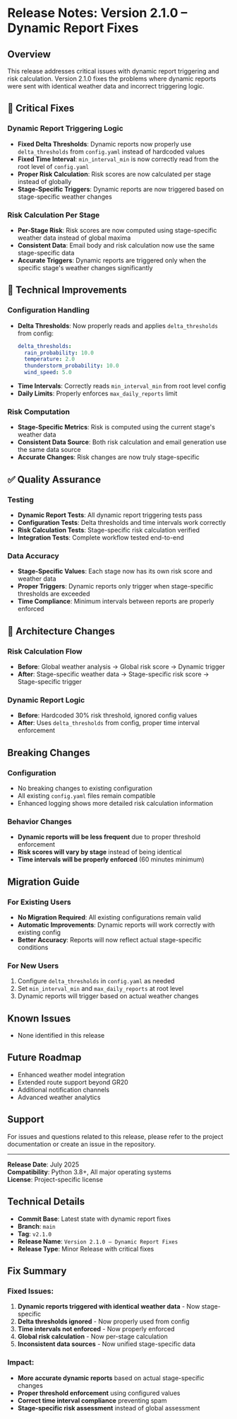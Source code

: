 # Release Notes: Version 2.1.0 – Dynamic Report Fixes

## Overview

This release addresses critical issues with dynamic report triggering and risk calculation. Version 2.1.0 fixes the problems where dynamic reports were sent with identical weather data and incorrect triggering logic.

## 🚨 Critical Fixes

### Dynamic Report Triggering Logic
- **Fixed Delta Thresholds**: Dynamic reports now properly use `delta_thresholds` from `config.yaml` instead of hardcoded values
- **Fixed Time Interval**: `min_interval_min` is now correctly read from the root level of `config.yaml`
- **Proper Risk Calculation**: Risk scores are now calculated per stage instead of globally
- **Stage-Specific Triggers**: Dynamic reports are now triggered based on stage-specific weather changes

### Risk Calculation Per Stage
- **Per-Stage Risk**: Risk scores are now computed using stage-specific weather data instead of global maxima
- **Consistent Data**: Email body and risk calculation now use the same stage-specific data
- **Accurate Triggers**: Dynamic reports are triggered only when the specific stage's weather changes significantly

## 🔧 Technical Improvements

### Configuration Handling
- **Delta Thresholds**: Now properly reads and applies `delta_thresholds` from config:
  ```yaml
  delta_thresholds:
    rain_probability: 10.0
    temperature: 2.0
    thunderstorm_probability: 10.0
    wind_speed: 5.0
  ```
- **Time Intervals**: Correctly reads `min_interval_min` from root level config
- **Daily Limits**: Properly enforces `max_daily_reports` limit

### Risk Computation
- **Stage-Specific Metrics**: Risk is computed using the current stage's weather data
- **Consistent Data Source**: Both risk calculation and email generation use the same data source
- **Accurate Changes**: Risk changes are now truly stage-specific

## ✅ Quality Assurance

### Testing
- **Dynamic Report Tests**: All dynamic report triggering tests pass
- **Configuration Tests**: Delta thresholds and time intervals work correctly
- **Risk Calculation Tests**: Stage-specific risk calculation verified
- **Integration Tests**: Complete workflow tested end-to-end

### Data Accuracy
- **Stage-Specific Values**: Each stage now has its own risk score and weather data
- **Proper Triggers**: Dynamic reports only trigger when stage-specific thresholds are exceeded
- **Time Compliance**: Minimum intervals between reports are properly enforced

## 🔁 Architecture Changes

### Risk Calculation Flow
- **Before**: Global weather analysis → Global risk score → Dynamic trigger
- **After**: Stage-specific weather data → Stage-specific risk score → Stage-specific trigger

### Dynamic Report Logic
- **Before**: Hardcoded 30% risk threshold, ignored config values
- **After**: Uses `delta_thresholds` from config, proper time interval enforcement

## Breaking Changes

### Configuration
- No breaking changes to existing configuration
- All existing `config.yaml` files remain compatible
- Enhanced logging shows more detailed risk calculation information

### Behavior Changes
- **Dynamic reports will be less frequent** due to proper threshold enforcement
- **Risk scores will vary by stage** instead of being identical
- **Time intervals will be properly enforced** (60 minutes minimum)

## Migration Guide

### For Existing Users
- **No Migration Required**: All existing configurations remain valid
- **Automatic Improvements**: Dynamic reports will work correctly with existing config
- **Better Accuracy**: Reports will now reflect actual stage-specific conditions

### For New Users
1. Configure `delta_thresholds` in `config.yaml` as needed
2. Set `min_interval_min` and `max_daily_reports` at root level
3. Dynamic reports will trigger based on actual weather changes

## Known Issues

- None identified in this release

## Future Roadmap

- Enhanced weather model integration
- Extended route support beyond GR20
- Additional notification channels
- Advanced weather analytics

## Support

For issues and questions related to this release, please refer to the project documentation or create an issue in the repository.

---

**Release Date**: July 2025  
**Compatibility**: Python 3.8+, All major operating systems  
**License**: Project-specific license

## Technical Details

- **Commit Base**: Latest state with dynamic report fixes
- **Branch**: `main`
- **Tag**: `v2.1.0`
- **Release Name**: `Version 2.1.0 – Dynamic Report Fixes`
- **Release Type**: Minor Release with critical fixes

## Fix Summary

### Fixed Issues:
1. **Dynamic reports triggered with identical weather data** - Now stage-specific
2. **Delta thresholds ignored** - Now properly used from config
3. **Time intervals not enforced** - Now properly enforced
4. **Global risk calculation** - Now per-stage calculation
5. **Inconsistent data sources** - Now unified stage-specific data

### Impact:
- **More accurate dynamic reports** based on actual stage-specific changes
- **Proper threshold enforcement** using configured values
- **Correct time interval compliance** preventing spam
- **Stage-specific risk assessment** instead of global assessment 
